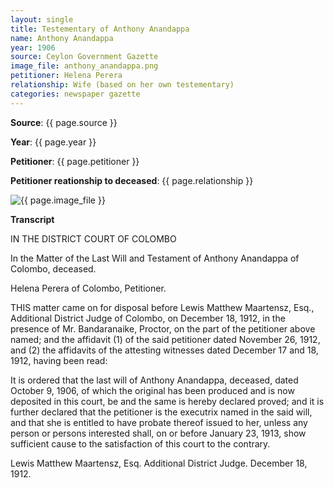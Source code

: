 ```yaml
---
layout: single
title: Testementary of Anthony Anandappa 
name: Anthony Anandappa 
year: 1906
source: Ceylon Government Gazette
image_file: anthony_anandappa.png
petitioner: Helena Perera
relationship: Wife (based on her own testementary)
categories: newspaper gazette
---
```




  **Source**: {{ page.source }}

  **Year**: {{ page.year }}

  **Petitioner**: {{ page.petitioner }}

  **Petitioner reationship to deceased**: {{ page.relationship }} 

 <img src="/family-history/assets/images/gazette/{{ page.image_file }}" alt="{{ page.image_file }}">

 **Transcript** 

IN THE DISTRICT COURT OF COLOMBO

In the Matter of the Last Will and Testament of Anthony Anandappa of Colombo, deceased.

Helena Perera of Colombo, Petitioner.

THIS matter came on for disposal before Lewis Matthew Maartensz, Esq., Additional District Judge of Colombo, on December 18, 1912, in the presence of Mr. Bandaranaike, Proctor, on the part of the petitioner above named; and the affidavit (1) of the said petitioner dated November 26, 1912, and (2) the affidavits of the attesting witnesses dated December 17 and 18, 1912, having been read:

It is ordered that the last will of Anthony Anandappa, deceased, dated October 9, 1906, of which the original has been produced and is now deposited in this court, be and the same is hereby declared proved; and it is further declared that the petitioner is the executrix named in the said will, and that she is entitled to have probate thereof issued to her, unless any person or persons interested shall, on or before January 23, 1913, show sufficient cause to the satisfaction of this court to the contrary.

Lewis Matthew Maartensz, Esq.
Additional District Judge.
December 18, 1912.
